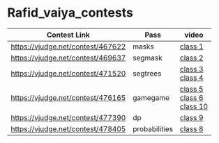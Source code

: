 # Rafid_vaiya_contests

| Contest Link                      | Pass          | video                                                        |
| --------------------------------- | ------------- | ------------------------------------------------------------ |
| https://vjudge.net/contest/467622 | masks         | [class 1](https://www.youtube.com/watch?v=2dgzfELULA8&list=PLOQ5Ag_6BGPk4sdHCHkjXB2cMhRfJiuxV&index=1) |
| https://vjudge.net/contest/469637 | segmask       | [class 2](https://www.youtube.com/watch?v=IuNm1aamsT4&list=PLOQ5Ag_6BGPk4sdHCHkjXB2cMhRfJiuxV&index=2) |
| https://vjudge.net/contest/471520 | segtrees      | [class 3](https://www.youtube.com/watch?v=Aql_ySAKBfI&list=PLOQ5Ag_6BGPk4sdHCHkjXB2cMhRfJiuxV&index=3)<br />[class 4](https://www.youtube.com/watch?v=CaWNVlgv_X0&list=PLOQ5Ag_6BGPk4sdHCHkjXB2cMhRfJiuxV&index=4) |
| https://vjudge.net/contest/476165 | gamegame      | [class 5](https://www.youtube.com/watch?v=pWJoCrZheqE&list=PLOQ5Ag_6BGPk4sdHCHkjXB2cMhRfJiuxV&index=5)<br />[class 6](https://www.youtube.com/watch?v=zkpu0e_EHy8&list=PLOQ5Ag_6BGPk4sdHCHkjXB2cMhRfJiuxV&index=6)<br />[class 10](https://www.youtube.com/watch?v=YYMXeQINThY&list=PLOQ5Ag_6BGPk4sdHCHkjXB2cMhRfJiuxV&index=10) |
| https://vjudge.net/contest/477390 | dp            | [class 9](https://www.youtube.com/watch?v=gza8HAaV-JE&list=PLOQ5Ag_6BGPk4sdHCHkjXB2cMhRfJiuxV&index=9) |
| https://vjudge.net/contest/478405 | probabilities | [class 8](https://www.youtube.com/watch?v=s3SS1BAb5HA&list=PLOQ5Ag_6BGPk4sdHCHkjXB2cMhRfJiuxV&index=8) |

